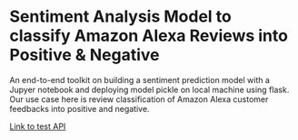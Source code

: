 # Sentiment Analysis Model to classify Amazon Alexa Reviews into Positive & Negative

An end-to-end toolkit on building a sentiment prediction model with a Jupyer notebook and deploying model pickle on local machine using flask. Our use case here is review classification of Amazon Alexa customer feedbacks into positive and negative.

[Link to test API](samuf.azurewebsites.net)
